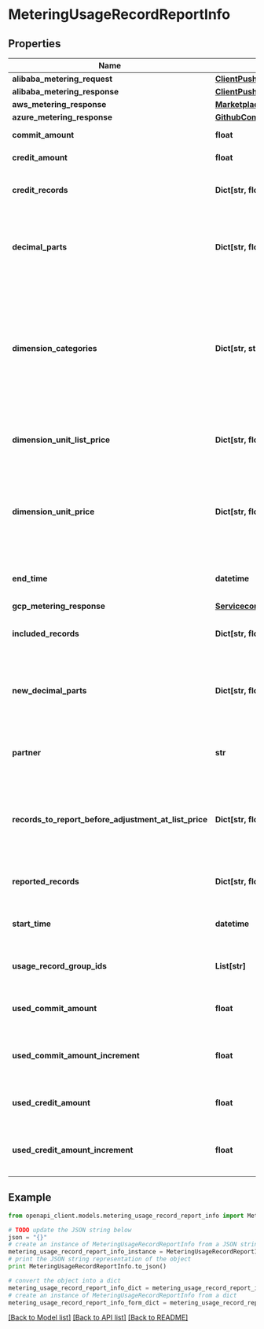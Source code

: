 # MeteringUsageRecordReportInfo


## Properties
Name | Type | Description | Notes
------------ | ------------- | ------------- | -------------
**alibaba_metering_request** | [**ClientPushMeteringDataRequest**](ClientPushMeteringDataRequest.md) |  | [optional] 
**alibaba_metering_response** | [**ClientPushMeteringDataResponseBody**](ClientPushMeteringDataResponseBody.md) |  | [optional] 
**aws_metering_response** | [**MarketplacemeteringBatchMeterUsageOutput**](MarketplacemeteringBatchMeterUsageOutput.md) |  | [optional] 
**azure_metering_response** | [**GithubComSugerioMarketplaceServiceAzureSdkMarketplacemeteringv1BatchUsageEventOkResponse**](GithubComSugerioMarketplaceServiceAzureSdkMarketplacemeteringv1BatchUsageEventOkResponse.md) |  | [optional] 
**commit_amount** | **float** | The amount of the commit if applicable. | [optional] 
**credit_amount** | **float** | The amount of the credit if applicable. | [optional] 
**credit_records** | **Dict[str, float]** | The credit usage records in the map of &lt;DimensionKey, Count&gt; | [optional] 
**decimal_parts** | **Dict[str, float]** | The decimal parts of the usage dimension quantity in the map of &lt;DimensionKey, DecimalPart&gt;, before this usage record report. | [optional] 
**dimension_categories** | **Dict[str, str]** | The categories of the usage records in the map of &lt;DimensionKey, Category&gt;. The dimension category is required when reporting usage records to Alibaba Marketplace. It comes from the metering dimension category. | [optional] 
**dimension_unit_list_price** | **Dict[str, float]** | The public list price of each dimension in the map of &lt;DimensionKey, UnitPrice&gt;. | [optional] 
**dimension_unit_price** | **Dict[str, float]** | The unit price of each dimension in the map of &lt;DimensionKey, UnitPrice&gt;. It can be the negotiated price in the private offer or the public list price. | [optional] 
**end_time** | **datetime** | time in UTC when the UsageRecordReport ends | [optional] 
**gcp_metering_response** | [**ServicecontrolReportResponse**](ServicecontrolReportResponse.md) |  | [optional] 
**included_records** | **Dict[str, float]** | The included usage records in the map of &lt;DimensionKey, Count&gt; | [optional] 
**new_decimal_parts** | **Dict[str, float]** | The decimal parts of the usage dimension quantity in the map of &lt;DimensionKey, DecimalPart&gt;, after this usage record report. | [optional] 
**partner** | **str** | The partner where this usage record report is sent to. Such as AWS, AZURE or GCP. | [optional] 
**records_to_report_before_adjustment_at_list_price** | **Dict[str, float]** | The usage records to report before the adjustment by the commit with additional usage at list price, in the map of &lt;DimensionKey, Count&gt;. | [optional] 
**reported_records** | **Dict[str, float]** | The reported usage records in the map of &lt;DimensionKey, Count&gt; | [optional] 
**start_time** | **datetime** | time in UTC when the UsageRecordReport starts | [optional] 
**usage_record_group_ids** | **List[str]** | The IDs of UsageRecordGroups aggregated in this UsageRecordReport. | [optional] 
**used_commit_amount** | **float** | The amount of the used commit before this usage record report if applicable. | [optional] 
**used_commit_amount_increment** | **float** | The amount of the used commit increment in this usage record report if applicable. | [optional] 
**used_credit_amount** | **float** | The amount of the used credit before this usage record report if applicable. | [optional] 
**used_credit_amount_increment** | **float** | The amount of the used credit increment in this usage record report if applicable. | [optional] 

## Example

```python
from openapi_client.models.metering_usage_record_report_info import MeteringUsageRecordReportInfo

# TODO update the JSON string below
json = "{}"
# create an instance of MeteringUsageRecordReportInfo from a JSON string
metering_usage_record_report_info_instance = MeteringUsageRecordReportInfo.from_json(json)
# print the JSON string representation of the object
print MeteringUsageRecordReportInfo.to_json()

# convert the object into a dict
metering_usage_record_report_info_dict = metering_usage_record_report_info_instance.to_dict()
# create an instance of MeteringUsageRecordReportInfo from a dict
metering_usage_record_report_info_form_dict = metering_usage_record_report_info.from_dict(metering_usage_record_report_info_dict)
```
[[Back to Model list]](../README.md#documentation-for-models) [[Back to API list]](../README.md#documentation-for-api-endpoints) [[Back to README]](../README.md)


